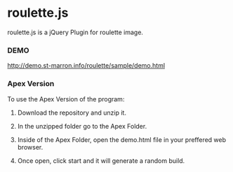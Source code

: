 roulette.js
===========

roulette.js is a jQuery Plugin for roulette image.

### DEMO

http://demo.st-marron.info/roulette/sample/demo.html

### Apex Version

To use the Apex Version of the program:

1) Download the repository and unzip it.

2) In the unzipped folder go to the Apex Folder.

3) Inside of the Apex Folder, open the demo.html file in your preffered web browser.

4) Once open, click start and it will generate a random build.
